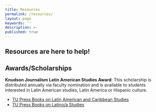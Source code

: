 ```yaml
---
title: Resources
permalink: /resources/
layout: page
keywords: ''
description: >-
published: true
---
```

## Resources are here to help! 

## Awards/Scholarships

**Knudson Journalism Latin American Studies Award**: This scholarship is distributed annually via faculty nomination and is available to students interested in Latin American studies, Latin America or Hispanic culture.

- [TU Press Books on Latin American and Caribbean Studies](http://www.temple.edu/tempress/latino.html)
- [TU Press Books on Latino/a Studies](http://www.temple.edu/tempress/latino.html)
